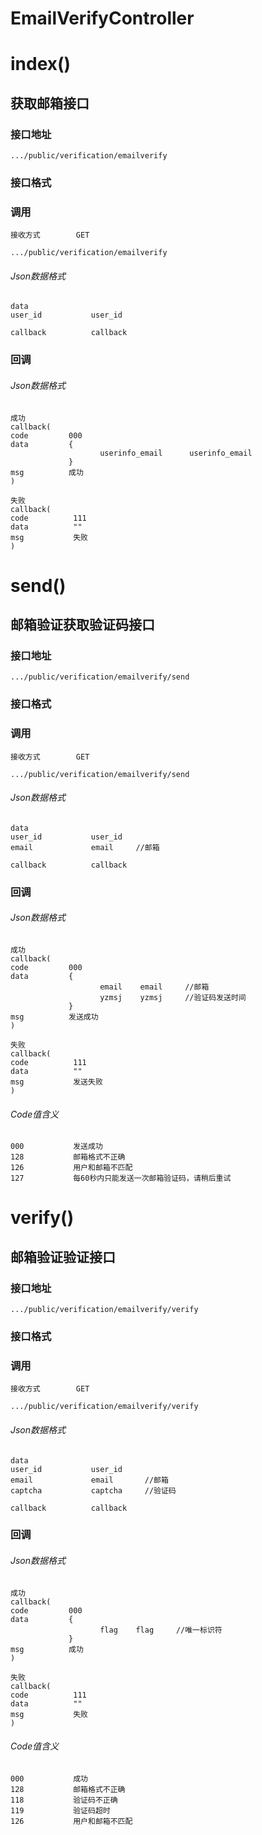 # EmailVerifyController #
# index()
## 获取邮箱接口
### 接口地址


```
.../public/verification/emailverify
```

### 接口格式

### 调用

```
接收方式        GET
```

```
.../public/verification/emailverify
```

###### Json数据格式
```
data
user_id           user_id

callback          callback
```

### 回调
###### Json数据格式

```
成功
callback(
code         000
data         {
                    userinfo_email      userinfo_email
             }
msg          成功
)
```

```
失败
callback(
code          111
data          ""
msg           失败
)
```
# send() #
## 邮箱验证获取验证码接口 ## 
### 接口地址


```
.../public/verification/emailverify/send
```

### 接口格式

### 调用

```
接收方式        GET
```

```
.../public/verification/emailverify/send
```

###### Json数据格式
```
data
user_id           user_id
email             email     //邮箱

callback          callback
```

### 回调
###### Json数据格式

```
成功
callback(
code         000
data         {
                    email    email     //邮箱
                    yzmsj    yzmsj     //验证码发送时间
             }
msg          发送成功
)
```

```
失败
callback(
code          111
data          ""
msg           发送失败
)
```

###### Code值含义

```
000           发送成功
128           邮箱格式不正确
126           用户和邮箱不匹配
127           每60秒内只能发送一次邮箱验证码，请稍后重试
```
# verify() #
## 邮箱验证验证接口 ## 
### 接口地址
```
.../public/verification/emailverify/verify
```
### 接口格式
### 调用

```
接收方式        GET
```

```
.../public/verification/emailverify/verify
```

###### Json数据格式
```
data
user_id           user_id
email             email       //邮箱
captcha           captcha     //验证码

callback          callback
```

### 回调
###### Json数据格式

```
成功
callback(
code         000
data         {
                    flag    flag     //唯一标识符
             }
msg          成功
)
```

```
失败
callback(
code          111
data          ""
msg           失败
)
```

###### Code值含义

```
000           成功
128           邮箱格式不正确
118           验证码不正确
119           验证码超时
126           用户和邮箱不匹配
```